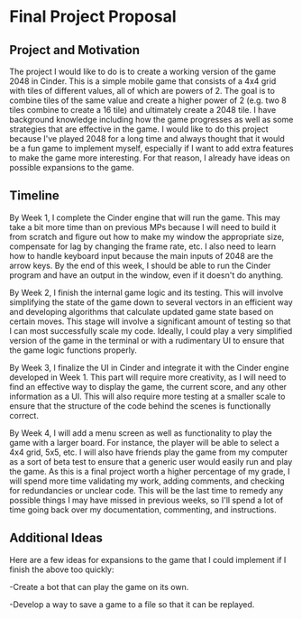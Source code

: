 # Final Project Proposal

## Project and Motivation

The project I would like to do is to create a working version of the game 2048 in Cinder. This is a simple mobile game that consists of a 4x4 grid with tiles of different values, all of which are powers of 2. The goal is to combine tiles of the same value and create a higher power of 2 (e.g. two 8 tiles combine to create a 16 tile) and ultimately create a 2048 tile. I have background knowledge including how the game progresses as well as some strategies that are effective in the game. I would like to do this project because I've played 2048 for a long time and always thought that it would be a fun game to implement myself, especially if I want to add extra features to make the game more interesting. For that reason, I already have ideas on possible expansions to the game. 

## Timeline

By Week 1, I complete the Cinder engine that will run the game. This may take a bit more time than on previous MPs because I will need to build it from scratch and figure out how to make my window the appropriate size, compensate for lag by changing the frame rate, etc. I also need to learn how to handle keyboard input because the main inputs of 2048 are the arrow keys. By the end of this week, I should be able to run the Cinder program and have an output in the window, even if it doesn't do anything. 

By Week 2, I finish the internal game logic and its testing. This will involve simplifying the state of the game down to several vectors in an efficient way and developing algorithms that calculate updated game state based on certain moves. This stage will involve a significant amount of testing so that I can most successfully scale my code. Ideally, I could play a very simplified version of the game in the terminal or with a rudimentary UI to ensure that the game logic functions properly. 

By Week 3, I finalize the UI in Cinder and integrate it with the Cinder engine developed in Week 1. This part will require more creativity, as I will need to find an effective way to display the game, the current score, and any other information as a UI. This will also require more testing at a smaller scale to ensure that the structure of the code behind the scenes is functionally correct. 

By Week 4, I will add a menu screen as well as functionality to play the game with a larger board. For instance, the player will be able to select a 4x4 grid, 5x5, etc. I will also have friends play the game from my computer as a sort of beta test to ensure that a generic user would easily run and play the game. As this is a final project worth a higher percentage of my grade, I will spend more time validating my work, adding comments, and checking for redundancies or unclear code. This will be the last time to remedy any possible things I may have missed in previous weeks, so I'll spend a lot of time going back over my documentation, commenting, and instructions. 


## Additional Ideas

Here are a few ideas for expansions to the game that I could implement if I finish the above too quickly:

-Create a bot that can play the game on its own.

-Develop a way to save a game to a file so that it can be replayed.
